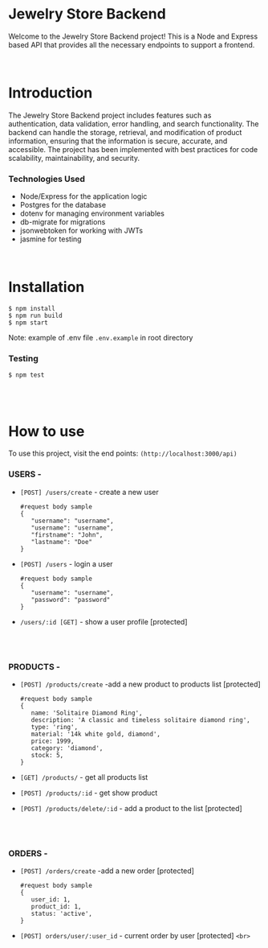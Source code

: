 # Jewelry Store Backend

Welcome to the Jewelry Store Backend project! This is a Node and Express based API that provides all the necessary endpoints to support a frontend.

<br>

# Introduction

The Jewelry Store Backend project includes features such as authentication, data validation, error handling, and search functionality. The backend can handle the storage, retrieval, and modification of product information, ensuring that the information is secure, accurate, and accessible. The project has been implemented with best practices for code scalability, maintainability, and security.

### Technologies Used

- Node/Express for the application logic
- Postgres for the database
- dotenv for managing environment variables
- db-migrate for migrations
- jsonwebtoken for working with JWTs
- jasmine for testing

<br>

# Installation

```
$ npm install
$ npm run build
$ npm start
```

Note: example of .env file ``.env.example`` in root directory

### Testing

```
$ npm test
```

<br>
<br>

# How to use

To use this project, visit the end points:
`(http://localhost:3000/api)`


### USERS -

- `[POST] /users/create` - create a new user

  ```
  #request body sample
  {
     "username": "username",
     "username": "username",
     "firstname": "John",
     "lastname": "Doe"
  }
  ```
- `[POST] /users` - login a user

  ```
  #request body sample
  {
     "username": "username",
     "password": "password"
  }
  ```
- `/users/:id [GET]` - show a user profile [protected]

<br>
<br>

### PRODUCTS -

- `[POST] /products/create` -add a new product to products list [protected]

  ```
  #request body sample
  {
     name: 'Solitaire Diamond Ring',
     description: 'A classic and timeless solitaire diamond ring',
     type: 'ring',
     material: '14k white gold, diamond',
     price: 1999,
     category: 'diamond',
     stock: 5,
  }
  ```
- `[GET] /products/` - get all products list
- `[POST] /products/:id` - get show product
- `[POST] /products/delete/:id` - add a product to the list [protected]

<br>
<br>

### ORDERS -

- `[POST] /orders/create` -add a new order [protected]

  ```
  #request body sample
  {
     user_id: 1,
     product_id: 1,
     status: 'active',
  }
  ```
- `[POST] orders/user/:user_id` - current order by user [protected]
  `<br>`

